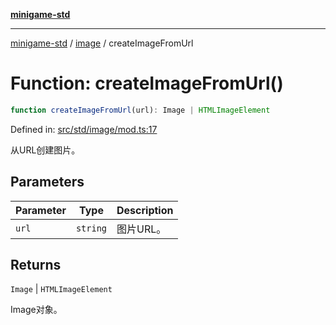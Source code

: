 [**minigame-std**](../../../README.md)

***

[minigame-std](../../../README.md) / [image](../README.md) / createImageFromUrl

# Function: createImageFromUrl()

```ts
function createImageFromUrl(url): Image | HTMLImageElement
```

Defined in: [src/std/image/mod.ts:17](https://github.com/JiangJie/minigame-std/blob/fdb22241c47c2e98329a4c62befde728957e03ee/src/std/image/mod.ts#L17)

从URL创建图片。

## Parameters

| Parameter | Type | Description |
| ------ | ------ | ------ |
| `url` | `string` | 图片URL。 |

## Returns

`Image` \| `HTMLImageElement`

Image对象。
